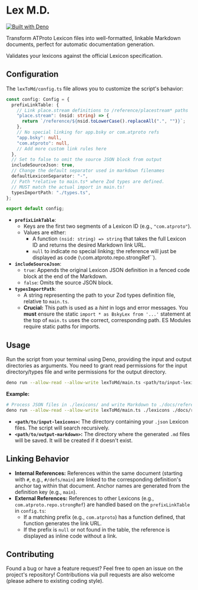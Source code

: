 # Lex M.D.

[![Built with Deno](https://img.shields.io/badge/Built%20with-Deno-4695e1?logo=deno)](https://deno.land/)

Transform ATProto Lexicon files into well-formatted, linkable Markdown documents, perfect for automatic documentation generation.

Validates your lexicons against the official Lexicon specification.

## Configuration

The `lexToMd/config.ts` file allows you to customize the script's behavior:

```typescript
const config: Config = {
  prefixLinkTable: {
    // Link place.stream definitions to /reference/placestream* paths
    "place.stream": (nsid: string) => {
      return `/reference/${nsid.toLowerCase().replaceAll(".", "")}`;
    },
    // No special linking for app.bsky or com.atproto refs
    "app.bsky": null,
    "com.atproto": null,
    // Add more custom link rules here
  },
  // Set to false to omit the source JSON block from output
  includeSourceJson: true,
  // Change the default separator used in markdown filenames
  defaultLexiconSeparator: "-",
  // Path *relative to main.ts* where Zod types are defined.
  // MUST match the actual import in main.ts!
  typesImportPath: "./types.ts",
};

export default config;

```

*   **`prefixLinkTable`**:
    *   Keys are the first two segments of a Lexicon ID (e.g., `"com.atproto"`).
    *   Values are either:
        *   A function `(nsid: string) => string` that takes the full Lexicon ID and returns the desired Markdown link URL.
        *   `null` to indicate no special linking; the reference will just be displayed as code (`\`com.atproto.repo.strongRef\``).
*   **`includeSourceJson`**:
    *   `true`: Appends the original Lexicon JSON definition in a fenced code block at the end of the Markdown.
    *   `false`: Omits the source JSON block.
*   **`typesImportPath`**:
    *   A string representing the path to your Zod types definition file, relative to `main.ts`.
    *   **Crucial:** This path is used as a *hint* in logs and error messages. You **must** ensure the static `import * as BskyLex from '...'` statement at the top of `main.ts` uses the correct, corresponding path. ES Modules require static paths for imports.

## Usage

Run the script from your terminal using Deno, providing the input and output directories as arguments. You need to grant read permissions for the input directory/types file and write permissions for the output directory.

```bash
deno run --allow-read --allow-write lexToMd/main.ts <path/to/input-lexicons> <path/to/output-markdown>
```

**Example:**

```bash
# Process JSON files in ./lexicons/ and write Markdown to ./docs/reference/
deno run --allow-read --allow-write lexToMd/main.ts ./lexicons ./docs/reference
```

*   **`<path/to/input-lexicons>`:** The directory containing your `.json` Lexicon files. The script will search recursively.
*   **`<path/to/output-markdown>`:** The directory where the generated `.md` files will be saved. It will be created if it doesn't exist.

## Linking Behavior

*   **Internal References:** References within the same document (starting with `#`, e.g., `#/defs/main`) are linked to the corresponding definition's anchor tag within that document. Anchor names are generated from the definition key (e.g., `main`).
*   **External References:** References to other Lexicons (e.g., `com.atproto.repo.strongRef`) are handled based on the `prefixLinkTable` in `config.ts`:
    *   If a matching prefix (e.g., `com.atproto`) has a function defined, that function generates the link URL.
    *   If the prefix is `null` or not found in the table, the reference is displayed as inline code without a link.

## Contributing

Found a bug or have a feature request? Feel free to open an issue on the project's repository! Contributions via pull requests are also welcome (please adhere to existing coding style).
